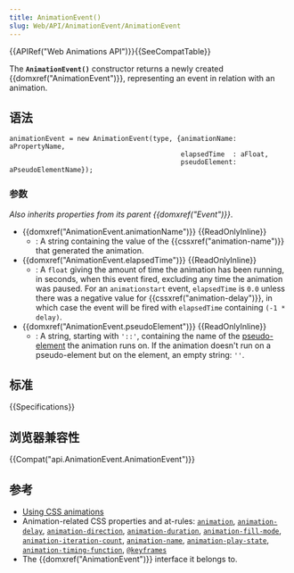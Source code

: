 ```yaml
---
title: AnimationEvent()
slug: Web/API/AnimationEvent/AnimationEvent
---
```

{{APIRef("Web Animations API")}}{{SeeCompatTable}}

The **`AnimationEvent()`** constructor returns a newly created {{domxref("AnimationEvent")}}, representing an event in relation with an animation.

## 语法

```
animationEvent = new AnimationEvent(type, {animationName: aPropertyName,
                                           elapsedTime  : aFloat,
                                           pseudoElement: aPseudoElementName});
```

### 参数

_Also inherits properties from its parent {{domxref("Event")}}_.

- {{domxref("AnimationEvent.animationName")}} {{ReadOnlyInline}}
  - : A string containing the value of the {{cssxref("animation-name")}} that generated the animation.
- {{domxref("AnimationEvent.elapsedTime")}} {{ReadOnlyInline}}
  - : A `float` giving the amount of time the animation has been running, in seconds, when this event fired, excluding any time the animation was paused. For an `animationstart` event, `elapsedTime` is `0.0` unless there was a negative value for {{cssxref("animation-delay")}}, in which case the event will be fired with `elapsedTime` containing `(-1 * delay)`.
- {{domxref("AnimationEvent.pseudoElement")}} {{ReadOnlyInline}}
  - : A string, starting with `'::'`, containing the name of the [pseudo-element](/en-US/docs/Web/CSS/Pseudo-elements) the animation runs on. If the animation doesn't run on a pseudo-element but on the element, an empty string: `''`.

## 标准

{{Specifications}}

## 浏览器兼容性

{{Compat("api.AnimationEvent.AnimationEvent")}}

## 参考

- [Using CSS animations](/zh-CN/docs/CSS/Using_CSS_animations)
- Animation-related CSS properties and at-rules: [`animation`](/en-US/docs/Web/CSS/animation), [`animation-delay`](/en-US/docs/Web/CSS/animation-delay), [`animation-direction`](/en-US/docs/Web/CSS/animation-direction), [`animation-duration`](/en-US/docs/Web/CSS/animation-duration), [`animation-fill-mode`](/en-US/docs/Web/CSS/animation-fill-mode), [`animation-iteration-count`](/en-US/docs/Web/CSS/animation-iteration-count), [`animation-name`](/en-US/docs/Web/CSS/animation-name), [`animation-play-state`](/en-US/docs/Web/CSS/animation-play-state), [`animation-timing-function`](/en-US/docs/Web/CSS/animation-timing-function), [`@keyframes`](/en-US/docs/Web/CSS/@keyframes)
- The {{domxref("AnimationEvent")}} interface it belongs to.
